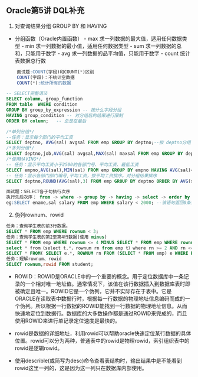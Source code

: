 ## Oracle第5讲 DQL补充

1. 对查询结果分组 GROUP BY 和 HAVING
  -  分组函数（Oracle内置函数）
    - max 求一列数据的最大值，适用任何数据类型
    - min 求一列数据的最小值，适用任何数据类型
    - sum 求一列数据的总和，只能用于数字
    - avg 求一列数据的品平均值，只能用于数字
    - count 统计表数据总行数
```sql
    面试题:COUNT(字段)和COUNT(*)区别
    COUNT(字段)：不统计空数据
    COUNT(*):统计所有的数据
```
```SQL
-- SELECT完整语法
SELECT column, group_function
FROM table  WHERE condition
GROUP BY group_by_expression -- 按什么字段分组
HAVING group_condition -- 对分组后的结果进行限制
ORDER BY column;   -- 总是在最后
```
```SQL
/*单列分组*/
--任务：显示每个部门的平均工资
SELECT deptno, AVG(sal) avgsal FROM emp GROUP BY deptno;--按 deptno分组
/*多列分组*/
SELECT deptno,job,AVG(sal) avgsal,MAX(sal) maxsal FROM emp GROUP BY deptno,job; --按deptno和job一起分组
/*使用HAVING*/
-- 任务：显示平均工资小于2500的各部门号、平均工资、最低工资
SELECT empno,AVG(sal),MIN(sal) FROM emp GROUP BY empno HAVING AVG(sal)<2500;
-- 任务：显示各部门部门编号,平均工资，按平均工资排序。对分组结果排序
SELECT deptno,ROUND(AVG(sal),3) FROM emp GROUP BY deptno ORDER BY AVG(sal);--ASC,DESC
```
```SQL
面试题：SELECT各子句执行次序
执行先后次序： from -> where -> group by -> having -> select -> order by
eg:SELECT ename,sal salary FROM emp WHERE salary < 2000; --该语句返回0条记录还是可能有多条？答案：报错，不返回值。
```

2. 伪列rownum、rowid
```SQL
任务：查询学生表的前3行数据。
SELECT * FROM emp WHERE rownum < 3;
任务：查询学生表的第2至第4行数据(使用 minus)
SELECT * FROM emp WHERE rownum <= 4 MINUS SELECT * FROM emp WHERE rownum  <= 1;
select * from（select t.*，rownum rn from emp t）where rn >= 2 AND rn <= 4;-- 使用子查询
SELECT * FROM( SELECT e.*, ROWNUM rn FROM (SELECT * FROM emp) e WHERE ROWNUM <= 5) WHERE rn >= 2;
任务：理解rownum、rowid
SELECT rownum,rowid FROM student;
```
- ROWID：ROWID是ORACLE中的一个重要的概念。用于定位数据库中一条记录的一个相对唯一地址值。通常情况下，该值在该行数据插入到数据库表时即被确定且唯一。ROWID它是一个伪列，它并不实际存在于表中。它是ORACLE在读取表中数据行时，根据每一行数据的物理地址信息编码而成的一个伪列。所以根据一行数据的ROWID能找到一行数据的物理地址信息。从而快速地定位到数据行。数据库的大多数操作都是通过ROWID来完成的，而且使用ROWID来进行单记录定位速度是最快的。

- rowid是数据的详细地址，利用rowid可以帮助oracle快速定位某行数据的具体位置。rowid可以分为两种，普通表中的rowid是物理rowid，索引组织表中的rowid是逻辑rowid。

- 使用describle(或简写为desc)命令查看表结构时，输出结果中是不能看到rowid这里一列的，这是因为这一列只在数据库内部使用。

